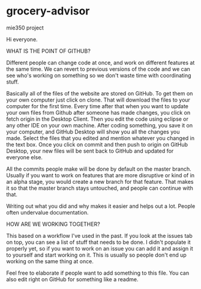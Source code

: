 # grocery-advisor
mie350 project


Hi everyone.

WHAT IS THE POINT OF GITHUB?

Different people can change code at once, and work on different features at the
same time. We can revert to previous versions of the code and we can see who's
working on something so we don't waste time with coordinating stuff.

Basically all of the files of the website are stored on GitHub. To get them on
your own computer just click on clone. That will download the files to your 
computer for the first time. Every time after that when you want to update your 
own files from Github after someone has made changes, you click on fetch origin 
in the Desktop Client. Then you edit the code using eclipse or any other IDE on your
own machine. After coding something, you save it on your computer, and GitHub
Desktop will show you all the changes you made. Select the files that you
edited and mention whatever you changed in the text box. Once you click on
commit and then push to origin on GitHub Desktop, your new files will be 
sent back to GitHub and updated for everyone else.

All the commits people make will be done by default on the master branch.
Usually if you want to work on features that are more disruptive or kind of
in an alpha stage, you would create a new branch for that feature. That makes
it so that the master branch stays untouched, and people can continue with that.

Writing out what you did and why makes it easier and helps out a lot.
People often undervalue documentation.

HOW ARE WE WORKING TOGETHER?

This based on a workflow I've used in the past.
If you look at the issues tab on top, you can see a list of stuff that needs
to be done. I didn't populate it properly yet, so if you want to work on an 
issue you can add it and assign it to yourself and start working on it. This 
is usually so people don't end up working on the same thing at once.

Feel free to elaborate if people want to add something to this file.
You can also edit right on GitHub for something like a readme.
